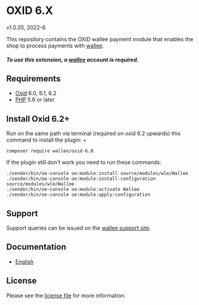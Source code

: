

# OXID 6.X

v1.0.35, 2022-6

This repository contains the OXID  wallee payment module that enables the shop to process payments with [wallee](https://www.wallee.com).

##### To use this extension, a [wallee](https://app-wallee.com/user/signup) account is required.

## Requirements

* [Oxid](https://www.oxid-esales.com/) 6.0, 6.1, 6.2
* [PHP](http://php.net/) 5.6 or later

## Install Oxid 6.2+

 Run on the same path via terminal (required on oxid 6.2 upwards) this command to install the plugin: +
```
composer require wallee/oxid-6.0
```
If the plugin still don't work you need to run these commands:
```
./vendor/bin/oe-console oe:module:install source/modules/wle/Wallee
./vendor/bin/oe-console oe:module:install-configuration source/modules/wle/Wallee
./vendor/bin/oe-console oe:module:activate Wallee
./vendor/bin/oe-console oe:module:apply-configuration
```

## Support

Support queries can be issued on the [wallee support site](https://app-wallee.com/space/select?target=/support).

## Documentation

* [English](https://plugin-documentation.wallee.com/wallee-payment/oxid-6.0/1.0.35/docs/en/documentation.html)

## License

Please see the [license file](https://github.com/wallee-payment/oxid-6.0/blob/1.0.35/LICENSE) for more information.